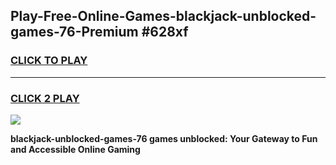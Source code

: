 
## Play-Free-Online-Games-blackjack-unblocked-games-76-Premium #628xf
<h3>
<a href="https://premium.freeplayer.one?title=blackjack-unblocked-games-76&ref=8M">CLICK TO PLAY</a></h3>
<hr>

<h3>
<a href="https://premium.freeplayer.one?title=blackjack-unblocked-games-76&ref=8M">CLICK 2 PLAY</a>
  
</h3>

<a href="https://premium.freeplayer.one?title=blackjack-unblocked-games-76&ref=8M"><img src="https://clearcache.store/games.png"></a>


**blackjack-unblocked-games-76 games unblocked: Your Gateway to Fun and Accessible Online Gaming**
